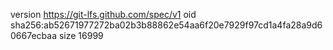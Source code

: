 version https://git-lfs.github.com/spec/v1
oid sha256:ab52671977272ba02b3b88862e54aa6f20e7929f97cd1a4fa28a9d60667ecbaa
size 16999
